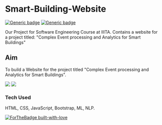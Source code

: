 # Smart-Building-Website

[![Generic badge](https://img.shields.io/badge/SMART-BUILDINGS-BLUE.svg)](https://shields.io/)
[![Generic badge](https://img.shields.io/badge/PORTFOLIO-WEBSITE-<BLUE>.svg)](https://shields.io/)

Our Project for Software Engineering Course at IIITA. Contains a website for a project titled: "Complex Event processing and 
Analytics for Smart Buildings" 

## Aim
To build a Website for the project titled "Complex Event processing and Analytics for Smart Buildings".

![](https://img.shields.io/badge/WEB-HTML-orange.svg)
![](https://img.shields.io/badge/WEB-CSS-green.svg)

### Tech Used
HTML, CSS, JavaScript, Bootstrap, ML, NLP.

[![ForTheBadge built-with-love](http://ForTheBadge.com/images/badges/built-with-love.svg)](https://GitHub.com/Naereen/)
